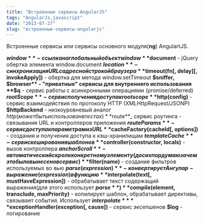 ```yaml
---
title: "Встроенные сервисы AngularJS"
tags: "AngularJs,javascript"
date: "2013-07-27"
slug: "встроенные-сервисы-angularjs"
---
```


Встроенные сервисы или сервисы основного модуля(**ng**) AngulartJS.

**$window** - ссылка на глобальный объект window **$document** - jQuery обертка элемента window.document **$location** - синхронизация URL с адресной строкой браузера **$timeout(fn[, delay][, invokeApply])** - обертка для метода window.setTimeout **$sniffer, $browser** - "приватные" сервисы для внутреннего использования **$q** - сервис работы с асинхронными операциями (promise/deferred) **$rootScope** - сервис получения доступа к root scope **$http(config)** - сервис взаимодействия по протоколу HTTP (XMLHttpRequest/JSONP) **$httpBackend** - низкоуровневый аналог $http (может быть использован в тестах) **$route**_ сервис роутинга - связывания URL и контроллеров приложения **$routeParams** - сервис доступа к параметрам из URL **$cacheFactory(cacheId[, options])** - создания и получения доступа к кэш-хранилищам **$templateCache** - сервис кеширования шаблонов **$controller(constructor, locals)** - вызов контроллера **$anchorScroll** - автоматический скрол к конкретному элементу(до сих пор думаю зачем это было вынесено в сервис) **$filter(name)** - создание фильтров используемых во вью **$parse(expression)** - конвертирует Ангулар-выражение(expression) в функцию **$interpolate(text[, mustHaveExpression])** - обрабатывает текст содержащий выражения(для этого использует **$parse**) **$compile(element, transclude, maxPriority)** - копилирует шаблон, обрабатывает директивы, связывает события. Использует **$interpolate** **$exceptionHandler(exception[, cause])** - сервис эксепшенов **$log** - логирование
